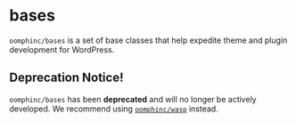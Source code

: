 # bases

`oomphinc/bases` is a set of base classes that help expedite theme and plugin development for WordPress.

## Deprecation Notice!

`oomphinc/bases` has been **deprecated** and will no longer be actively developed. We recommend using [`oomphinc/wasp`](https://github.com/oomphinc/wasp) instead.
